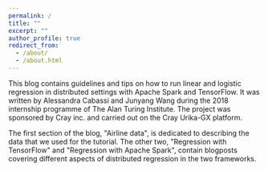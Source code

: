 ```yaml
---
permalink: /
title: ""
excerpt: ""
author_profile: true
redirect_from: 
  - /about/
  - /about.html
---
```


This blog contains guidelines and tips on how to run linear and logistic regression in distributed settings with Apache Spark and TensorFlow. It was written by Alessandra Cabassi and Junyang Wang during the 2018 internship programme of The Alan Turing Institute. The project was sponsored by Cray inc. and carried out on the Cray Urika-GX platform. 

The first section of the blog, "Airline data", is dedicated to describing the data that we used for the tutorial. The other two, "Regression with TensorFlow" and "Regression with Apache Spark", contain blogposts covering different aspects of distributed regression in the two frameworks. 
